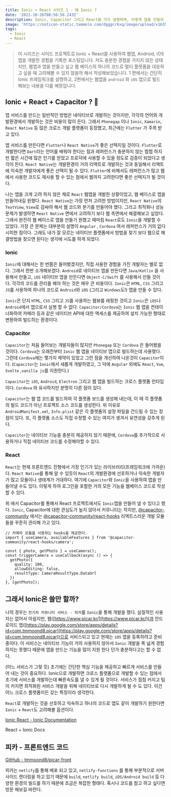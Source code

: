 ```yaml
---
title: Ionic + React 시리즈 1 - 왜 Ionic ?
date: '2021-10-26T08:56:56.243Z'
description: Ionic, Capacitor 그리고 React를 각각 설명하며, 어떻게 앱을 만들어 가는지 알아본다.
image: 'https://noticon-static.tammolo.com/dgggcrkxq/image/upload/v1635259843/tlog/cover/Screen_Shot_2021-10-24_at_6.31.23_PM_deno9r.png'
tags:
  - Ionic
  - React
---
```



> 이 시리즈는 사이드 프로젝트로 Ionic + React를 사용하여 웹앱, Android, iOS 앱을 개발한 경험을 기록한 포스팅입니다. 저도 충분한 경험을 가지지 않은 상태지만, 웹앱과 앱을 만들고 싶고 웹 베이스의 하나의 코드로 멀티 플랫폼을 대응하고 싶을 때 고려해볼 수 있지 않을까 해서 작성해보았습니다.
1 편에서는 간단히 Ionic 프레임워크를 설명하고, 2편에서는 웹앱을 `android` 와 `iOS` 앱으로 빌드 해보는 내용을 다룰 예정입니다.

## Ionic + React + Capacitor ? 👀

앱 서비스를 만드는 일반적인 방법은 네이티브로 개발하는 것이지만, 각각의 언어와 개발환경에서 개발하는 것은 비용이 많이 든다. 그래서 `Phonegap` 이나 `Ionic`, `Xamarin`, `React Native` 등 많은 크로스 개발 플랫폼이 등장했고, 최근에는 `Flutter`  가 주목 받고 있다. 

 앱 서비스를 만든다면 `Flutter`나 `React Native`가 좋은 선택지일 것이다. `Flutter`로 개발한다면 `Dart`라는 언어를 배워야 한다는 점과 레퍼런스가 충분하지 않는 찝찝 하지만 짧은 시간에 많은 인기를 얻었고 프로덕에 사용할 수 있을 정도로 검증이 되었다고 생각이 든다. `React Native`는 개발환경이 거의 리액트로 개발하는 것과 동일해서 리액트에 익숙한 개발자에게 좋은 선택이 될 수 있다. `Flutter`에 비해서도 레퍼런스가 많고 웹에서 사용한 코드도 재사용 할 수 있는 점에서 웹까지 고려한다면 좋은 선택지가 될 것이다.

 나는 앱을 크게 고려 하지 않은 채로 `React` 웹앱을 개발한 상황이었고, 웹 베이스로 앱을 만들어내길 원했다. `React Native`는 가장 먼저 고려한 방법이지만, `React Native`의 `TextView`, `View`로 감싸야 해서 웹 코드와 분기를 만들어야 했다. 그리고 최적화나 성능 문제가 발생하면 `React Native` 면에서 고려하기 보다 웹 측면에서 해결해보고 싶었다. 그래서 완전히 웹 베이스로 앱을 만들기 원했고 때마침 `React`로도 `Ionic`을 개발할 수 있었다. 가장 큰 문제는 대부분의 설명이 `Angular`  , `Cordova` 여서 레퍼런스가 거의 없다 시피한 점이다. 그래도 내가 잘 모르는 네이티브 플랫폼에서 방법을 찾기 보다 웹으로 해결방법을 찾으면 된다는 생각에 시도를 하게 되었다.

### Ionic

`Ionic`에 대해서는 한 번쯤은 들어봤겠지만, 직접 사용한 경험을 가진 개발자는 별로 없다. 그래서 한번 소개해보겠다. `Android`로 네이티브 앱을 만든다면 `Java/Kotlin` 을 사용해서 만들고, `iOS` 네이티브 앱을 만든다면 `Object-C/Swift` 를 사용해서 만들 것이다. 각각의 코드를 관리를 해야 하는 것은 매우 큰 비용이다. `Ionic`은 `HTML`, `CSS` 그리고 `JS`를 사용하여 하나의 코드로 `Android`와 `iOS` (그리고 `Windows`도!) 앱을  만들 수 있다.

`Ionic`은 단지 `HTML`, `CSS` 그리고 `JS`를 사용하는 웹뷰를 래핑한 것이고 `Ionic`은 `iOS`나 `Android`에서 앱으로서 실행 할 수 없다. `Capacitor/Cordova`는 `Ionic` 웹 앱을 컨테이너화하여 카메라 등과 같은 네이티브 API에 대한 액세스를 제공하여 설치 가능한 형태로 변환하여 빌드하는 환경이다.

### Capacitor

`Capacitor`는 처음 들어보는 개발자들이 많지만  `Phonegap` 또는 `Cordova` 은 들어봤을 것이다. `Cordova`는 오래전부터 `Ionic` 웹 앱을 네이티브 앱으로 빌드하는데 사용했다. 그런데 `Cordova`에는 몇가지 제약이 있었고 그런 점을 개선하여 나온것이 `Capacitor`이다. (`Capacitor`는 `Ionic`에서 새롭게 개발하였고, 그 덕에 `Angular` 외에도 `React`, `Vue`, `Svelte` ,`vanilla js`를 지원한다.)

`Capacitor`는 `iOS`, `Android`, `Electron` 그리고 웹 앱을 빌드하는 크로스 플랫폼 런타임이다. `Cordova` 와 유사하지만 분명히 다른 점이 있다.

`Capacitor`는 웹 앱 코드를 빌드하여 각 플랫폼 보드를 생성해 내는데, 이 때 각 플랫폼의 빌드 코드가 아닌 프로젝트 소스 코드를 생성한다. 위 이유로 `AndroidManifest.xml`, `Info.plist` 같은 각 플랫폼의 설정 파일을 건드릴 수 있는 장점이 있다. 또, 각 플랫폼 소스도 직접 수정할 수 있는 여지가 생겨서 유연성을 갖추게 된다.

`Capacitor`는 네이티브 기능을 충분히 제공하지 않기 때문에, `Cordova`를 추가적으로 사용하거나 직접 네이티브 코드를 수정해야할 수 있다.

### React

`React`는 현재 프론트엔드 진형에서 가장 인기가 있는 라이브러리(프레임워크에 가까운)다. `React Native`를 통해 알 수 있듯이 `React`의 개발환경에 선호하거나 익숙한 개발자가 많고 모듈이나 생태계가 거대하다. 여기에 `Capacitor`와 `Ionic`을 사용하여 앱을 만들어낼 수도 있다. 이렇게 하여 로그인을 포함한 거의 모든 기능을 웹베이스 코드로 작성할 수 있다. 

 위 에서 Capacitor를 통해서 React 프로젝트에서도 `Ionic`앱을 만들어 낼 수 있다고 했다. `Ionic`, Capacitor에 대한 관심도가 높지 않아서 커뮤니티는 작지만, [@capacitor-community](https://github.com/orgs/capacitor-community/repositories) [](https://github.com/capacitor-community/react-hooks#readme)에서는 [@capacitor-community/react-hooks](https://github.com/capacitor-community/react-hooks) 리액트스러운 개발 모듈들을 꾸준히 관리해 가고 있다. 

```tsx
// 카메라 모듈을 사용하는 hooks을 제공한다.
import { useCamera, availableFeatures } from '@capacitor-community/react-hooks/camera';

const { photo, getPhoto } = useCamera();
const triggerCamera = useCallback(async () => {
  getPhoto({
    quality: 100,
    allowEditing: false,
    resultType: CameraResultType.DataUrl
  })
}, [getPhoto]);
```

## 그래서 Ionic은 쓸만 할까?

나의 경우는 `전기차 커뮤니티 서비스 - 피카`를 `Ionic`을 통해 개발을 했다. 실질적인 사용자는 없어서 아쉽지만, 웹([https://www.picar.kr/](https://www.picar.kr/))과 안드로이드 앱([https://play.google.com/store/apps/details?id=com.tmmoond8.picar](https://play.google.com/store/apps/details?id=com.tmmoond8.picar))으로 서비스되고 있고 현재는 `iOS` 앱을 등록하려고 준비 중이다. 이 서비스는 네이티브 기능이 거의 사용하지 않아서 `Ionic` 개발을 폭 넓게 경험하지는 못했디 때문에 앱을 만드는 기능을 많이 지원 한다 던가 충분하다고는 할 수 없다.

(어느 서비스가 그렇 듯) 초기에는 간단한 핵심 기능을 제공하고 빠르게 서비스를 만들어 내는 것이 중요하다. Ionic으로 개발하면 크로스 플랫폼으로 개발할 수 있는 점에서 초기에 서비스를 개발하는데 빠른속도를 낼 수 있게 될 것이다. 서비스가 점점 커지고 팀이 커지면 최적화된 서비스 개발을 위해 네이티브로 다시 개발하게 될 수 도 있다. 이건 어느 크로스 플랫폼이든 갖는 특징이라 생각한다.

`React`로 개발하는 것을 선호하고 익숙하고 하나의 코드로 앱도 같이 개발하기 원한다면 `Ionic` + `React`도 고려해볼 옵션이다. 

[Ionic React - Ionic Documentation](https://ionicframework.com/docs/react)

React + Ionic Docs

## 피카 - 프론트엔드 코드

[GitHub - tmmoond8/picar-front](https://github.com/tmmoond8/picar-front)

피카는 `netlify`를 통해 배포 되고 있고, `netlify-functions` 를 통해 부분적으로 서버사이드 렌더링을 하고 있기 때문에 `build`, `netlify build`, `iOS/Android build` 등 다양한 환경의 빌드를 하기 때문에 조금은 복잡한 형태다. 혹시나 코드를 참고 하고 싶다면 방문 해보길 바란다.